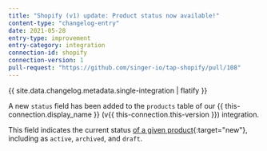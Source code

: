 ```yaml
---
title: "Shopify (v1) update: Product status now available!"
content-type: "changelog-entry"
date: 2021-05-28
entry-type: improvement
entry-category: integration
connection-id: shopify
connection-version: 1
pull-request: "https://github.com/singer-io/tap-shopify/pull/108"
---
```

{{ site.data.changelog.metadata.single-integration | flatify }}

A new `status` field has been added to the `products` table of our {{ this-connection.display_name }} (v{{ this-connection.this-version }}) integration.

This field indicates the current status [of a given product](https://shopify.dev/api/admin/rest/reference/products/product#index-2021-04){:target="new"}, including as `active`, `archived`, and `draft`.